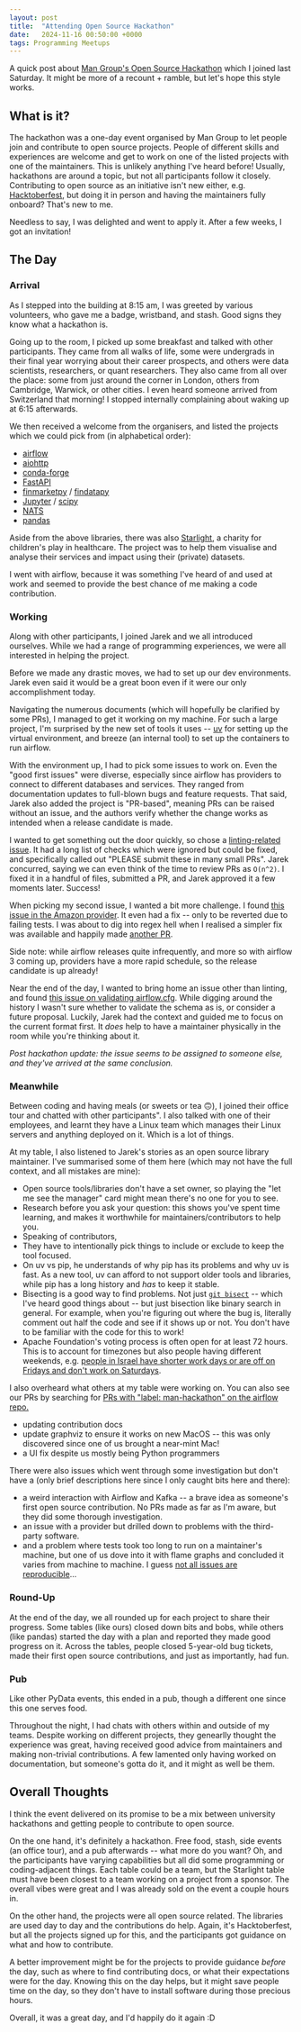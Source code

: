 ```yaml
---
layout: post
title:  "Attending Open Source Hackathon"
date:   2024-11-16 00:50:00 +0000
tags: Programming Meetups
---
```


A quick post about [Man Group's Open Source Hackathon](https://www.man.com/london-hackathon-2024) which I joined last Saturday. It might be more of a recount + ramble, but let's hope this style works.

## What is it?

The hackathon was a one-day event organised by Man Group to let people join and contribute to open source projects. People of different skills and experiences are welcome and get to work on one of the listed projects with one of the maintainers. This is unlikely anything I've heard before! Usually, hackathons are around a topic, but not all participants follow it closely. Contributing to open source as an initiative isn't new either, e.g. [Hacktoberfest](https://hacktoberfest.com/), but doing it in person and having the maintainers fully onboard? That's new to me.

Needless to say, I was delighted and went to apply it. After a few weeks, I got an invitation!

## The Day

### Arrival

As I stepped into the building at 8:15 am, I was greeted by various volunteers, who gave me a badge, wristband, and stash. Good signs they know what a hackathon is.

Going up to the room, I picked up some breakfast and talked with other participants. They came from all walks of life, some were undergrads in their final year worrying about their career prospects, and others were data scientists, researchers, or quant researchers. They also came from all over the place: some from just around the corner in London, others from Cambridge, Warwick, or other cities. I even heard someone arrived from Switzerland that morning! I stopped internally complaining about waking up at 6:15 afterwards.

We then received a welcome from the organisers, and listed the projects which we could pick from (in alphabetical order):

- [airflow](https://github.com/apache/airflow)
- [aiohttp](https://github.com/aio-libs/aiohttp)
- [conda-forge](https://github.com/conda-forge)
- [FastAPI](https://github.com/fastapi/fastapi)
- [finmarketpy](https://github.com/cuemacro/finmarketpy) / [findatapy](https://github.com/cuemacro/findatapy)
- [Jupyter](https://github.com/jupyter/jupyter) / [scipy](https://github.com/scipy/scipy)
- [NATS](https://github.com/nats-io)
- [pandas](https://github.com/pandas-dev/pandas)

Aside from the above libraries, there was also [Starlight](https://www.starlight.org.uk/), a charity for children's play in healthcare. The project was to help them visualise and analyse their services and impact using their (private) datasets. 

I went with airflow, because it was something I've heard of and used at work and seemed to provide the best chance of me making a code contribution.

### Working

Along with other participants, I joined Jarek and we all introduced ourselves. While we had a range of programming experiences, we were all interested in helping the project.

Before we made any drastic moves, we had to set up our dev environments. Jarek even said it would be a great boon even if it were our only accomplishment today.

Navigating the numerous documents (which will hopefully be clarified by some PRs), I managed to get it working on my machine. For such a large project, I'm surprised by the new set of tools it uses -- [uv](https://docs.astral.sh/uv/) for setting up the virtual environment, and breeze (an internal tool) to set up the containers to run airflow.

With the environment up, I had to pick some issues to work on. Even the "good first issues" were diverse, especially since airflow has providers to connect to different databases and services. They ranged from documentation updates to full-blown bugs and feature requests. That said, Jarek also added the project is "PR-based", meaning PRs can be raised without an issue, and the authors verify whether the change works as intended when a release candidate is made.

I wanted to get something out the door quickly, so chose a [linting-related issue](https://github.com/apache/airflow/issues/40567). It had a long list of checks which were ignored but could be fixed, and specifically called out "PLEASE submit these in many small PRs". Jarek concurred, saying we can even think of the time to review PRs as `O(n^2)`. I fixed it in a handful of files, submitted a PR, and Jarek approved it a few moments later. Success!

When picking my second issue, I wanted a bit more challenge. I found [this issue in the Amazon provider](https://github.com/apache/airflow/issues/39252). It even had a fix -- only to be reverted due to failing tests. I was about to dig into regex hell when I realised a simpler fix was available and happily made [another PR](https://github.com/apache/airflow/pull/43849).

Side note: while airflow releases quite infrequently, and more so with airflow 3 coming up, providers have a more rapid schedule, so the release candidate is up already! <!-- I've also been tagged to help verify the changes. I'll... get to it. -->

Near the end of the day, I wanted to bring home an issue other than linting, and found [this issue on validating airflow.cfg](https://github.com/apache/airflow/issues/42850). While digging around the history I wasn't sure whether to validate the schema as is, or consider a future proposal. Luckily, Jarek had the context and guided me to focus on the current format first. It _does_ help to have a maintainer physically in the room while you're thinking about it.

_Post hackathon update: the issue seems to be assigned to someone else, and they've arrived at the same conclusion._

### Meanwhile

Between coding and having meals (or sweets or tea 🙃), I joined their office tour and chatted with other participants". I also talked with one of their employees, and learnt they have a Linux team which manages their Linux servers and anything deployed on it. Which is a lot of things.

At my table, I also listened to Jarek's stories as an open source library maintainer. I've summarised some of them here (which may not have the full context, and all mistakes are mine):

- Open source tools/libraries don't have a set owner, so playing the "let me see the manager" card might mean there's no one for you to see.
- Research before you ask your question: this shows you've spent time learning, and makes it worthwhile for maintainers/contributors to help you.
- Speaking of contributors, 
- They have to intentionally pick things to include or exclude to keep the tool focused.
- On uv vs pip, he understands of why pip has its problems and why uv is fast. As a new tool, uv can afford to not support older tools and libraries, while pip has a long history and _has_ to keep it stable.
- Bisecting is a good way to find problems. Not just [`git bisect`](https://git-scm.com/docs/git-bisect) -- which I've heard good things about -- but just bisection like binary search in general. For example, when you're figuring out where the bug is, literally comment out half the code and see if it shows up or not. You don't have to be familiar with the code for this to work!
- Apache Foundation's voting process is often open for at least 72 hours. This is to account for timezones but also people having different weekends, e.g. [people in Israel have shorter work days or are off on Fridays and don't work on Saturdays](https://en.wikipedia.org/wiki/Public_holidays_in_Israel).

I also overheard what others at my table were working on. You can also see our PRs by searching for [PRs with "label: man-hackathon" on the airflow repo.](https://github.com/apache/airflow/pulls?q=is%3Apr+is%3Aclosed+label%3Amans-hackathon)

- updating contribution docs
- update graphviz to ensure it works on new MacOS -- this was only discovered since one of us brought a near-mint Mac!
- a UI fix despite us mostly being Python programmers

There were also issues which went through some investigation but don't have a (only brief descriptions here since I only caught bits here and there):

- a weird interaction with Airflow and Kafka -- a brave idea as someone's first open source contribution. No PRs made as far as I'm aware, but they did some thorough investigation.
- an issue with a provider but drilled down to problems with the third-party software.
- and a problem where tests took too long to run on a maintainer's machine, but one of us dove into it with flame graphs and concluded it varies from machine to machine. I guess [not all issues are reproducible](https://xkcd.com/583/)...

### Round-Up

At the end of the day, we all rounded up for each project to share their progress. Some tables (like ours) closed down bits and bobs, while others (like pandas) started the day with a plan and reported they made good progress on it. Across the tables, people closed 5-year-old bug tickets, made their first open source contributions, and just as importantly, had fun.

### Pub

Like other PyData events, this ended in a pub, though a different one since this one serves food.

Throughout the night, I had chats with others within and outside of my teams. Despite working on different projects, they genearlly thought the experience was great, having received good advice from maintainers and making non-trivial contributions. A few lamented only having worked on documentation, but someone's gotta do it, and it might as well be them.

## Overall Thoughts

I think the event delivered on its promise to be a mix between university hackathons and getting people to contribute to open source.

On the one hand, it's definitely a hackathon. Free food, stash, side events (an office tour), and a pub afterwards -- what more do you want? Oh, and the participants have varying capabilities but all did some programming or coding-adjacent things. Each table could be a team, but the Starlight table must have been closest to a team working on a project from a sponsor. The overall vibes were great and I was already sold on the event a couple hours in. <!-- I also realise I've only graduated from university just over 2 years ago. -->

On the other hand, the projects were all open source related. The libraries are used day to day and the contributions do help. Again, it's Hacktoberfest, but all the projects signed up for this, and the participants got guidance on what and how to contribute.

A better improvement might be for the projects to provide guidance _before_ the day, such as where to find contributing docs, or what their expectations were for the day. Knowing this on the day helps, but it might save people time on the day, so they don't have to install software during those precious hours.

Overall, it was a great day, and I'd happily do it again :D
